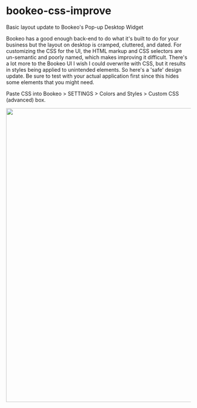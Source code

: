 # bookeo-css-improve
Basic layout update to Bookeo's Pop-up Desktop Widget

Bookeo has a good enough back-end to do what it's built to do for your business but the layout on desktop is cramped, cluttered, and dated. For customizing the CSS for the UI, the HTML markup and CSS selectors are un-semantic and poorly named, which makes improving it difficult. There's a lot more to the Bookeo UI I wish I could overwrite with CSS, but it results in styles being applied to unintended elements. So here's a 'safe' design update. Be sure to test with your actual application first since this hides some elements that you might need.

Paste CSS into Bookeo > SETTINGS > Colors and Styles > Custom CSS (advanced) box.

<img src="http://jakefr.me/static/img/bookeo.jpg" width="800"/>
